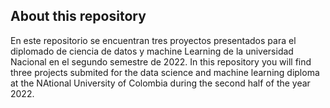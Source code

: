 ## About this repository
En este repositorio se encuentran tres proyectos presentados para el diplomado de ciencia de datos y machine Learning de la universidad Nacional en el segundo semestre de 2022.
In this repository you will find three projects submited for the data science and machine learning diploma at the NAtional University of Colombia during the second half of the year 2022.